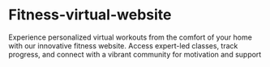 # Fitness-virtual-website
Experience personalized virtual workouts from the comfort of your home with our innovative fitness website. Access expert-led classes, track progress, and connect with a vibrant community for motivation and support
